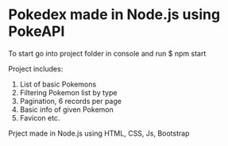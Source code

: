 # Pokedex made in Node.js using PokeAPI

To start go into project folder in console and run $ npm start

Project includes:

1. List of basic Pokemons
2. Filtering Pokemon list by type
3. Pagination, 6 records per page
4. Basic info of given Pokemon
5. Favicon etc.

Prject made in Node.js using HTML, CSS, Js, Bootstrap

